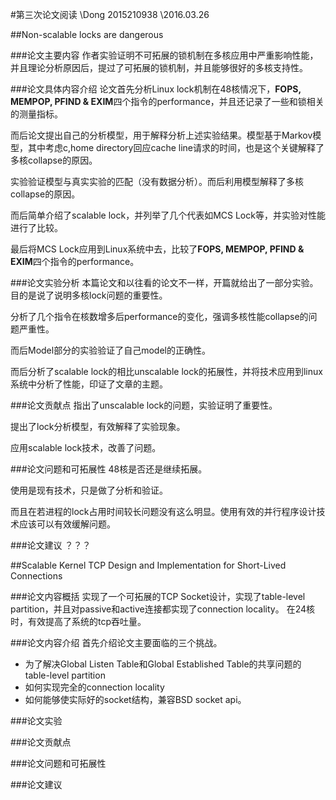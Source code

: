 
#第三次论文阅读
\\Dong 2015210938
\\2016.03.26

##Non-scalable locks are dangerous

###论文主要内容
作者实验证明不可拓展的锁机制在多核应用中严重影响性能，并且理论分析原因后，提过了可拓展的锁机制，并且能够很好的多核支持性。

###论文具体内容介绍
论文首先分析Linux lock机制在48核情况下，**FOPS, MEMPOP, PFIND & EXIM**四个指令的performance，并且还记录了一些和锁相关的测量指标。

而后论文提出自己的分析模型，用于解释分析上述实验结果。模型基于Markov模型，其中考虑c,home directory回应cache line请求的时间，也是这个关键解释了多核collapse的原因。

实验验证模型与真实实验的匹配（没有数据分析）。而后利用模型解释了多核collapse的原因。

而后简单介绍了scalable lock，并列举了几个代表如MCS Lock等，并实验对性能进行了比较。

最后将MCS Lock应用到Linux系统中去，比较了**FOPS, MEMPOP, PFIND & EXIM**四个指令的performance。

###论文实验分析
本篇论文和以往看的论文不一样，开篇就给出了一部分实验。目的是说了说明多核lock问题的重要性。

分析了几个指令在核数增多后performance的变化，强调多核性能collapse的问题严重性。

而后Model部分的实验验证了自己model的正确性。

而后分析了scalable lock的相比unscalable lock的拓展性，并将技术应用到linux系统中分析了性能，印证了文章的主题。

###论文贡献点
指出了unscalable lock的问题，实验证明了重要性。

提出了lock分析模型，有效解释了实验现象。

应用scalable lock技术，改善了问题。

###论文问题和可拓展性
48核是否还是继续拓展。

使用是现有技术，只是做了分析和验证。

而且在若进程的lock占用时间较长问题没有这么明显。使用有效的并行程序设计技术应该可以有效缓解问题。

###论文建议
？？？

##Scalable Kernel TCP Design and Implementation for Short-Lived Connections

###论文内容概括
实现了一个可拓展的TCP Socket设计，实现了table-level partition，并且对passive和active连接都实现了connection locality。
在24核时，有效提高了系统的tcp吞吐量。

###论文内容介绍
首先介绍论文主要面临的三个挑战。
+ 为了解决Global  Listen Table和Global Established Table的共享问题的table-level partition
+ 如何实现完全的connection locality
+ 如何能够使实际好的socket结构，兼容BSD socket api。

###论文实验


###论文贡献点

###论文问题和可拓展性

###论文建议

